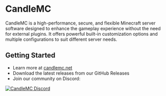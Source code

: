 # CandleMC  

CandleMC is a high-performance, secure, and flexible Minecraft server software designed to enhance the gameplay experience without the need for external plugins. It offers powerful built-in customization options and multiple configurations to suit different server needs.

## Getting Started
- Learn more at [candlemc.net](https://candlemc.net)  
- Download the latest releases from our GitHub Releases
- Join our community on Discord:  

<a href="https://discord.gg/invite/a8Sj3dUcB4">  
         <img alt="CandleMC Discord" src="https://discord.com/api/guilds/1278754575687618670/widget.png?style=banner2">  
</a>  